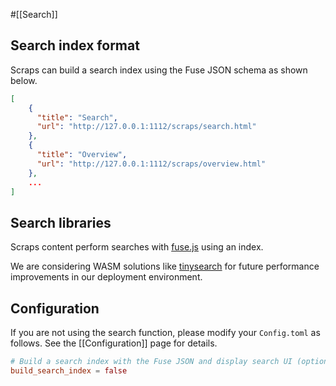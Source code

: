 #[[Search]]

## Search index format

Scraps can build a search index using the Fuse JSON schema as shown below.

```json
[
    {
      "title": "Search",
      "url": "http://127.0.0.1:1112/scraps/search.html"
    },
    {
      "title": "Overview",
      "url": "http://127.0.0.1:1112/scraps/overview.html"
    },
    ...
]
```

## Search libraries

Scraps content perform searches with [fuse.js](https://www.fusejs.io/) using an index.

We are considering WASM solutions like [tinysearch](https://endler.dev/2019/tinysearch) for future performance improvements in our deployment environment.

## Configuration

If you are not using the search function, please modify your `Config.toml` as follows. See the [[Configuration]] page for details.

```toml
# Build a search index with the Fuse JSON and display search UI (optional, default=true, choices=true or false)
build_search_index = false
```